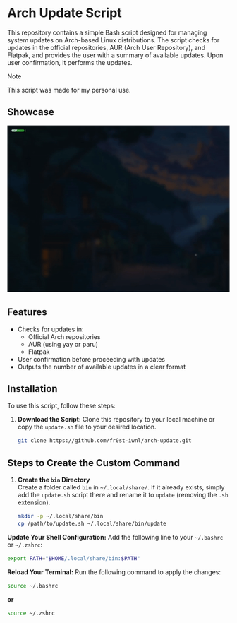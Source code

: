 # Arch Update Script

This repository contains a simple Bash script designed for managing system updates on Arch-based Linux distributions. The script checks for updates in the official repositories, AUR (Arch User Repository), and Flatpak, and provides the user with a summary of available updates. Upon user confirmation, it performs the updates.

> [!NOTE]
> This script was made for my personal use.

## Showcase

![Arch Linux Update Showcase](https://raw.githubusercontent.com/fr0st-iwnl/assets/refs/heads/main/thumbnails/archupdateshowcase.gif)

## Features

- Checks for updates in:
  - Official Arch repositories
  - AUR (using yay or paru)
  - Flatpak
- User confirmation before proceeding with updates
- Outputs the number of available updates in a clear format

## Installation

To use this script, follow these steps:

1. **Download the Script**: Clone this repository to your local machine or copy the `update.sh` file to your desired location.
   ```bash
   git clone https://github.com/fr0st-iwnl/arch-update.git
   ```

## Steps to Create the Custom Command

1. **Create the `bin` Directory**  
   Create a folder called `bin` in `~/.local/share/`. If it already exists, simply add the `update.sh` script there and rename it to `update` (removing the `.sh` extension).

   ```bash
   mkdir -p ~/.local/share/bin
   cp /path/to/update.sh ~/.local/share/bin/update
   ```

**Update Your Shell Configuration:**
Add the following line to your `~/.bashrc` or `~/.zshrc`:

```bash
export PATH="$HOME/.local/share/bin:$PATH"
```

**Reload Your Terminal:**
Run the following command to apply the changes:

```bash
source ~/.bashrc
```
**or**

```bash
source ~/.zshrc
```
   

   

